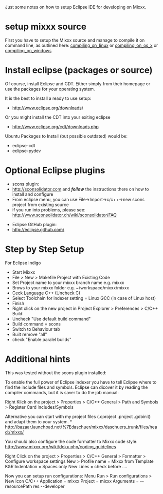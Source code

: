 Just some notes on how to setup Eclipse IDE for developing on Mixxx.

# setup mixxx source

First you have to setup the Mixxx source and manage to compile it on
command line, as outlined here:
[compiling\_on\_linux](compiling_on_linux) or
[compiling\_on\_os\_x](compiling_on_os_x) or
[compiling\_on\_windows](compiling_on_windows)

# Install eclipse (packages or source)

Of course, install Eclipse and CDT. Either simply from their homepage or
use the packages for your operating system.

It is the best to install a ready to use setup:

  - <http://www.eclipse.org/downloads/>

Or you might install the CDT into your exiting eclipse

  - <http://www.eclipse.org/cdt/downloads.php>

Ubuntu Packages to Install (but possible outdated) would be:

  - eclipse-cdt
  - eclipse-pydev

# Optional Eclipse plugins

  - scons plugin: 
  - <http://sconsolidator.com> and ***follow*** the instructions there
    on how to install and configure
  - From eclipse menu, you can use File-\>Import-\>c/c++-\>new scons
    project from existing source 
  - if you run into problems, please see:
    <http://www.sconsolidator.ch/wiki/sconsolidator/FAQ>

<!-- end list -->

  - Eclipse GitHub plugin:
  - <http://eclipse.github.com/>

# Step by Step Setup

For Eclipse Indigo

  - Start Mixxx
  - File \> New \> Makefile Project with Existing Code
  - Set Project name to your mixxx branch name e.g. mixxx
  - Brows to your mixxx folder e.g. \~/workspace/mixxx/mixxx
  - Ceck Language C++ (Uncheck C)
  - Select Toolchain for indexer setting = Linux GCC (in case of Linux
    host) 
  - Finish 
  - Right click on the new project in Project Explorer \> Preferences \>
    C/C++ Build
  - Uncheck "Use default build command"
  - Build command = scons
  - Switch to Behaviour tab
  - Built remove "all"
  - check "Enable paralel builds" 

# Additional hints

This was tested without the scons plugin installed:

To enable the full power of Eclipse indexer you have to tell Eclipse
where to find the include files and symbols. Eclipse can dicover it by
reading the compiler commands, but it is saver to do the job manual:

Right Klick on the project \> Properties \> C/C++ General \> Path and
Symbols \> Register Card Includes/Symbols

Alternative you can start with my project files (.cproject .project
.gdbinit) and adapt them to your system. \*
<http://bazaar.launchpad.net/%7Edaschuer/mixxx/daschuers_trunk/files/head:/mixxx/>

You should also configure the code formatter to Mixxx code style:
<http://www.mixxx.org/wiki/doku.php/coding_guidelines>

Right Click on the project \> Properties \> C/C++ General \> Formatter
\> Configure workspace settings New \> Profile name = Mixxx from
Template K\&R Indentation = Spaces only New Lines = check before ....

Now you can setup run configurations: Menu Run \> Run configurations \>
New Icon C/C++ Application = mixxx Project = mixxx Arguments =
--resourcePath res --developer
